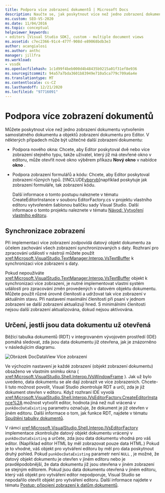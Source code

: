 ```yaml
---
title: Podpora více zobrazení dokumentů | Microsoft Docs
description: Naučte se, jak poskytnout více než jedno zobrazení dokumentu pomocí samostatných dat dokumentů a objektů zobrazení dokumentů pro vlastní editor v sadě Visual Studio SDK.
ms.custom: SEO-VS-2020
ms.date: 11/04/2016
ms.topic: conceptual
helpviewer_keywords:
- editors [Visual Studio SDK], custom - multiple document views
ms.assetid: c7ec2366-91c4-477f-908d-e89068bdb3e3
author: acangialosi
ms.author: anthc
manager: jillfra
ms.workload:
- vssdk
ms.openlocfilehash: 1c1d99f4beb000d4b48435b9215a01f31ef8e936
ms.sourcegitcommit: 94a57a7bda3601b83949e710a5ca779c709a6a4e
ms.translationtype: MT
ms.contentlocale: cs-CZ
ms.lasthandoff: 12/21/2020
ms.locfileid: "97716091"
---
```

# <a name="supporting-multiple-document-views"></a>Podpora více zobrazení dokumentů
Můžete poskytnout více než jedno zobrazení dokumentu vytvořením samostatného dokumentu a objektů zobrazení dokumentu pro Editor. V některých případech může být užitečné další zobrazení dokumentu:

- Podpora nového okna: Chcete, aby Editor poskytoval dvě nebo více zobrazení stejného typu, takže uživatel, který již má otevřené okno v editoru, může otevřít nové okno výběrem příkazu **Nový okno** v nabídce **okno** .

- Podpora zobrazení formulářů a kódu: Chcete, aby Editor poskytoval zobrazení různých typů. [!INCLUDE[vbprvb](../code-quality/includes/vbprvb_md.md)]například poskytuje jak zobrazení formuláře, tak zobrazení kódu.

  Další informace o tomto postupu naleznete v tématu CreateEditorInstance v souboru EditorFactory.cs v projektu vlastního editoru vytvořeném šablonou balíčku sady Visual Studio. Další informace o tomto projektu naleznete v tématu [Návod: Vytvoření vlastního editoru](../extensibility/walkthrough-creating-a-custom-editor.md).

## <a name="synchronizing-views"></a>Synchronizace zobrazení
 Při implementaci více zobrazení zodpovídá datový objekt dokumentu za účelem zachování všech zobrazení synchronizovaných s daty. Rozhraní pro zpracování událostí v nástroji můžete použít <xref:Microsoft.VisualStudio.TextManager.Interop.VsTextBuffer> k synchronizaci více zobrazení s daty.

 Pokud nepoužíváte <xref:Microsoft.VisualStudio.TextManager.Interop.VsTextBuffer> objekt k synchronizaci více zobrazení, je nutné implementovat vlastní systém událostí pro zpracování změn provedených v datovém objektu dokumentu. Můžete použít různé úrovně členitosti a udržovat tak více zobrazení v aktuálním stavu. Při nastavení maximální členitosti při psaní v jednom zobrazení se další zobrazení aktualizují hned. S minimálními členitosti nejsou další zobrazení aktualizována, dokud nejsou aktivována.

## <a name="determining-whether-document-data-is-already-open"></a>Určení, jestli jsou data dokumentu už otevřená
 Běžící tabulka dokumentů (RDT) v integrovaném vývojovém prostředí (IDE) pomáhá sledovat, zda jsou data dokumentu již otevřena, jak je znázorněno v následujícím diagramu.

 ![Obrázek DocDataView](../extensibility/media/docdataview.gif "Docdataview") Více zobrazení

 Ve výchozím nastavení je každé zobrazení (objekt zobrazení dokumentu) obsaženo ve vlastním snímku okna ( <xref:Microsoft.VisualStudio.Shell.Interop.IVsWindowFrame> ). Jak už bylo uvedeno, data dokumentu se ale dají zobrazit ve více zobrazeních. Chcete-li tuto možnost povolit, Visual Studio zkontroluje RDT a určí, zda je již dokument otevřen v editoru. Když rozhraní IDE vyvolá <xref:Microsoft.VisualStudio.Shell.Interop.IVsEditorFactory.CreateEditorInstance%2A> možnost vytvořit editor, hodnota jiná než null vrácená v `punkDocDataExisting` parametru označuje, že dokument je již otevřen v jiném editoru. Další informace o tom, jak funkce RDT, najdete v tématu [Spuštění tabulky dokumentů](../extensibility/internals/running-document-table.md).

 V rámci <xref:Microsoft.VisualStudio.Shell.Interop.IVsEditorFactory> implementace zkontrolujte datový objekt dokumentu vrácený v `punkDocDataExisting` a určete, zda jsou data dokumentu vhodná pro váš editor. (Například editor HTML by měl zobrazovat pouze data HTML.) Pokud je to vhodné, váš objekt pro vytváření editoru by měl pro data poskytnout druhý pohled. Pokud `punkDocDataExisting` parametr není `NULL` , je možné, že datový objekt dokumentu je otevřen v jiném editoru nebo je pravděpodobnější, že data dokumentu již jsou otevřena v jiném zobrazení se stejným editorem. Pokud jsou data dokumentu otevřená v jiném editoru, který váš objekt pro vytváření editor nepodporuje, Visual Studio se nepodařilo otevřít objekt pro vytváření editoru. Další informace najdete v tématu [Postup: připojení zobrazení k datům dokumentů](../extensibility/how-to-attach-views-to-document-data.md).
